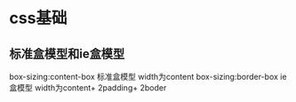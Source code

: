 # css基础
## 标准盒模型和ie盒模型
box-sizing:content-box 标准盒模型  width为content
box-sizing:border-box ie盒模型 width为content+ 2padding+ 2boder
